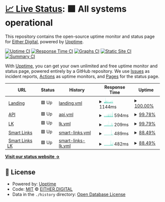 # [📈 Live Status](https://status.either.digital): <!--live status--> **🟩 All systems operational**

This repository contains the open-source uptime monitor and status page for [Either Digital](https://either.digital), powered by [Upptime](https://github.com/upptime/upptime).

[![Uptime CI](https://github.com/eitherdigital/upptime/workflows/Uptime%20CI/badge.svg)](https://github.com/eitherdigital/upptime/actions?query=workflow%3A%22Uptime+CI%22)
[![Response Time CI](https://github.com/eitherdigital/upptime/workflows/Response%20Time%20CI/badge.svg)](https://github.com/eitherdigital/upptime/actions?query=workflow%3A%22Response+Time+CI%22)
[![Graphs CI](https://github.com/eitherdigital/upptime/workflows/Graphs%20CI/badge.svg)](https://github.com/eitherdigital/upptime/actions?query=workflow%3A%22Graphs+CI%22)
[![Static Site CI](https://github.com/eitherdigital/upptime/workflows/Static%20Site%20CI/badge.svg)](https://github.com/eitherdigital/upptime/actions?query=workflow%3A%22Static+Site+CI%22)
[![Summary CI](https://github.com/eitherdigital/upptime/workflows/Summary%20CI/badge.svg)](https://github.com/eitherdigital/upptime/actions?query=workflow%3A%22Summary+CI%22)

With [Upptime](https://upptime.js.org), you can get your own unlimited and free uptime monitor and status page, powered entirely by a GitHub repository. We use [Issues](https://github.com/eitherdigital/upptime/issues) as incident reports, [Actions](https://github.com/eitherdigital/upptime/actions) as uptime monitors, and [Pages](https://status.either.digital) for the status page.

<!--start: status pages-->
<!-- This summary is generated by Upptime (https://github.com/upptime/upptime) -->
<!-- Do not edit this manually, your changes will be overwritten -->
<!-- prettier-ignore -->
| URL | Status | History | Response Time | Uptime |
| --- | ------ | ------- | ------------- | ------ |
| <img alt="" src="https://favicons.githubusercontent.com/either.digital" height="13"> [Landing](https://either.digital) | 🟩 Up | [landing.yml](https://github.com/eitherdigital/upptime/commits/HEAD/history/landing.yml) | <details><summary><img alt="Response time graph" src="./graphs/landing/response-time-week.png" height="20"> 1144ms</summary><br><a href="https://status.either.digital/history/landing"><img alt="Response time 547" src="https://img.shields.io/endpoint?url=https%3A%2F%2Fraw.githubusercontent.com%2Feitherdigital%2Fupptime%2FHEAD%2Fapi%2Flanding%2Fresponse-time.json"></a><br><a href="https://status.either.digital/history/landing"><img alt="24-hour response time 1052" src="https://img.shields.io/endpoint?url=https%3A%2F%2Fraw.githubusercontent.com%2Feitherdigital%2Fupptime%2FHEAD%2Fapi%2Flanding%2Fresponse-time-day.json"></a><br><a href="https://status.either.digital/history/landing"><img alt="7-day response time 1144" src="https://img.shields.io/endpoint?url=https%3A%2F%2Fraw.githubusercontent.com%2Feitherdigital%2Fupptime%2FHEAD%2Fapi%2Flanding%2Fresponse-time-week.json"></a><br><a href="https://status.either.digital/history/landing"><img alt="30-day response time 739" src="https://img.shields.io/endpoint?url=https%3A%2F%2Fraw.githubusercontent.com%2Feitherdigital%2Fupptime%2FHEAD%2Fapi%2Flanding%2Fresponse-time-month.json"></a><br><a href="https://status.either.digital/history/landing"><img alt="1-year response time 547" src="https://img.shields.io/endpoint?url=https%3A%2F%2Fraw.githubusercontent.com%2Feitherdigital%2Fupptime%2FHEAD%2Fapi%2Flanding%2Fresponse-time-year.json"></a></details> | <details><summary><a href="https://status.either.digital/history/landing">100.00%</a></summary><a href="https://status.either.digital/history/landing"><img alt="All-time uptime 100.00%" src="https://img.shields.io/endpoint?url=https%3A%2F%2Fraw.githubusercontent.com%2Feitherdigital%2Fupptime%2FHEAD%2Fapi%2Flanding%2Fuptime.json"></a><br><a href="https://status.either.digital/history/landing"><img alt="24-hour uptime 100.00%" src="https://img.shields.io/endpoint?url=https%3A%2F%2Fraw.githubusercontent.com%2Feitherdigital%2Fupptime%2FHEAD%2Fapi%2Flanding%2Fuptime-day.json"></a><br><a href="https://status.either.digital/history/landing"><img alt="7-day uptime 100.00%" src="https://img.shields.io/endpoint?url=https%3A%2F%2Fraw.githubusercontent.com%2Feitherdigital%2Fupptime%2FHEAD%2Fapi%2Flanding%2Fuptime-week.json"></a><br><a href="https://status.either.digital/history/landing"><img alt="30-day uptime 100.00%" src="https://img.shields.io/endpoint?url=https%3A%2F%2Fraw.githubusercontent.com%2Feitherdigital%2Fupptime%2FHEAD%2Fapi%2Flanding%2Fuptime-month.json"></a><br><a href="https://status.either.digital/history/landing"><img alt="1-year uptime 100.00%" src="https://img.shields.io/endpoint?url=https%3A%2F%2Fraw.githubusercontent.com%2Feitherdigital%2Fupptime%2FHEAD%2Fapi%2Flanding%2Fuptime-year.json"></a></details>
| <img alt="" src="https://favicons.githubusercontent.com/lk.either.digital" height="13"> [API](https://lk.either.digital/api/v1/status) | 🟩 Up | [api.yml](https://github.com/eitherdigital/upptime/commits/HEAD/history/api.yml) | <details><summary><img alt="Response time graph" src="./graphs/api/response-time-week.png" height="20"> 594ms</summary><br><a href="https://status.either.digital/history/api"><img alt="Response time 755" src="https://img.shields.io/endpoint?url=https%3A%2F%2Fraw.githubusercontent.com%2Feitherdigital%2Fupptime%2FHEAD%2Fapi%2Fapi%2Fresponse-time.json"></a><br><a href="https://status.either.digital/history/api"><img alt="24-hour response time 717" src="https://img.shields.io/endpoint?url=https%3A%2F%2Fraw.githubusercontent.com%2Feitherdigital%2Fupptime%2FHEAD%2Fapi%2Fapi%2Fresponse-time-day.json"></a><br><a href="https://status.either.digital/history/api"><img alt="7-day response time 594" src="https://img.shields.io/endpoint?url=https%3A%2F%2Fraw.githubusercontent.com%2Feitherdigital%2Fupptime%2FHEAD%2Fapi%2Fapi%2Fresponse-time-week.json"></a><br><a href="https://status.either.digital/history/api"><img alt="30-day response time 718" src="https://img.shields.io/endpoint?url=https%3A%2F%2Fraw.githubusercontent.com%2Feitherdigital%2Fupptime%2FHEAD%2Fapi%2Fapi%2Fresponse-time-month.json"></a><br><a href="https://status.either.digital/history/api"><img alt="1-year response time 755" src="https://img.shields.io/endpoint?url=https%3A%2F%2Fraw.githubusercontent.com%2Feitherdigital%2Fupptime%2FHEAD%2Fapi%2Fapi%2Fresponse-time-year.json"></a></details> | <details><summary><a href="https://status.either.digital/history/api">99.78%</a></summary><a href="https://status.either.digital/history/api"><img alt="All-time uptime 99.34%" src="https://img.shields.io/endpoint?url=https%3A%2F%2Fraw.githubusercontent.com%2Feitherdigital%2Fupptime%2FHEAD%2Fapi%2Fapi%2Fuptime.json"></a><br><a href="https://status.either.digital/history/api"><img alt="24-hour uptime 100.00%" src="https://img.shields.io/endpoint?url=https%3A%2F%2Fraw.githubusercontent.com%2Feitherdigital%2Fupptime%2FHEAD%2Fapi%2Fapi%2Fuptime-day.json"></a><br><a href="https://status.either.digital/history/api"><img alt="7-day uptime 99.78%" src="https://img.shields.io/endpoint?url=https%3A%2F%2Fraw.githubusercontent.com%2Feitherdigital%2Fupptime%2FHEAD%2Fapi%2Fapi%2Fuptime-week.json"></a><br><a href="https://status.either.digital/history/api"><img alt="30-day uptime 98.93%" src="https://img.shields.io/endpoint?url=https%3A%2F%2Fraw.githubusercontent.com%2Feitherdigital%2Fupptime%2FHEAD%2Fapi%2Fapi%2Fuptime-month.json"></a><br><a href="https://status.either.digital/history/api"><img alt="1-year uptime 99.34%" src="https://img.shields.io/endpoint?url=https%3A%2F%2Fraw.githubusercontent.com%2Feitherdigital%2Fupptime%2FHEAD%2Fapi%2Fapi%2Fuptime-year.json"></a></details>
| <img alt="" src="https://favicons.githubusercontent.com/lk.either.digital" height="13"> [LK](https://lk.either.digital) | 🟩 Up | [lk.yml](https://github.com/eitherdigital/upptime/commits/HEAD/history/lk.yml) | <details><summary><img alt="Response time graph" src="./graphs/lk/response-time-week.png" height="20"> 209ms</summary><br><a href="https://status.either.digital/history/lk"><img alt="Response time 263" src="https://img.shields.io/endpoint?url=https%3A%2F%2Fraw.githubusercontent.com%2Feitherdigital%2Fupptime%2FHEAD%2Fapi%2Flk%2Fresponse-time.json"></a><br><a href="https://status.either.digital/history/lk"><img alt="24-hour response time 242" src="https://img.shields.io/endpoint?url=https%3A%2F%2Fraw.githubusercontent.com%2Feitherdigital%2Fupptime%2FHEAD%2Fapi%2Flk%2Fresponse-time-day.json"></a><br><a href="https://status.either.digital/history/lk"><img alt="7-day response time 209" src="https://img.shields.io/endpoint?url=https%3A%2F%2Fraw.githubusercontent.com%2Feitherdigital%2Fupptime%2FHEAD%2Fapi%2Flk%2Fresponse-time-week.json"></a><br><a href="https://status.either.digital/history/lk"><img alt="30-day response time 263" src="https://img.shields.io/endpoint?url=https%3A%2F%2Fraw.githubusercontent.com%2Feitherdigital%2Fupptime%2FHEAD%2Fapi%2Flk%2Fresponse-time-month.json"></a><br><a href="https://status.either.digital/history/lk"><img alt="1-year response time 263" src="https://img.shields.io/endpoint?url=https%3A%2F%2Fraw.githubusercontent.com%2Feitherdigital%2Fupptime%2FHEAD%2Fapi%2Flk%2Fresponse-time-year.json"></a></details> | <details><summary><a href="https://status.either.digital/history/lk">99.79%</a></summary><a href="https://status.either.digital/history/lk"><img alt="All-time uptime 98.38%" src="https://img.shields.io/endpoint?url=https%3A%2F%2Fraw.githubusercontent.com%2Feitherdigital%2Fupptime%2FHEAD%2Fapi%2Flk%2Fuptime.json"></a><br><a href="https://status.either.digital/history/lk"><img alt="24-hour uptime 100.00%" src="https://img.shields.io/endpoint?url=https%3A%2F%2Fraw.githubusercontent.com%2Feitherdigital%2Fupptime%2FHEAD%2Fapi%2Flk%2Fuptime-day.json"></a><br><a href="https://status.either.digital/history/lk"><img alt="7-day uptime 99.79%" src="https://img.shields.io/endpoint?url=https%3A%2F%2Fraw.githubusercontent.com%2Feitherdigital%2Fupptime%2FHEAD%2Fapi%2Flk%2Fuptime-week.json"></a><br><a href="https://status.either.digital/history/lk"><img alt="30-day uptime 98.38%" src="https://img.shields.io/endpoint?url=https%3A%2F%2Fraw.githubusercontent.com%2Feitherdigital%2Fupptime%2FHEAD%2Fapi%2Flk%2Fuptime-month.json"></a><br><a href="https://status.either.digital/history/lk"><img alt="1-year uptime 98.38%" src="https://img.shields.io/endpoint?url=https%3A%2F%2Fraw.githubusercontent.com%2Feitherdigital%2Fupptime%2FHEAD%2Fapi%2Flk%2Fuptime-year.json"></a></details>
| <img alt="" src="https://favicons.githubusercontent.com/links.either.digital" height="13"> [Smart Links](https://links.either.digital) | 🟩 Up | [smart-links.yml](https://github.com/eitherdigital/upptime/commits/HEAD/history/smart-links.yml) | <details><summary><img alt="Response time graph" src="./graphs/smart-links/response-time-week.png" height="20"> 489ms</summary><br><a href="https://status.either.digital/history/smart-links"><img alt="Response time 466" src="https://img.shields.io/endpoint?url=https%3A%2F%2Fraw.githubusercontent.com%2Feitherdigital%2Fupptime%2FHEAD%2Fapi%2Fsmart-links%2Fresponse-time.json"></a><br><a href="https://status.either.digital/history/smart-links"><img alt="24-hour response time 594" src="https://img.shields.io/endpoint?url=https%3A%2F%2Fraw.githubusercontent.com%2Feitherdigital%2Fupptime%2FHEAD%2Fapi%2Fsmart-links%2Fresponse-time-day.json"></a><br><a href="https://status.either.digital/history/smart-links"><img alt="7-day response time 489" src="https://img.shields.io/endpoint?url=https%3A%2F%2Fraw.githubusercontent.com%2Feitherdigital%2Fupptime%2FHEAD%2Fapi%2Fsmart-links%2Fresponse-time-week.json"></a><br><a href="https://status.either.digital/history/smart-links"><img alt="30-day response time 466" src="https://img.shields.io/endpoint?url=https%3A%2F%2Fraw.githubusercontent.com%2Feitherdigital%2Fupptime%2FHEAD%2Fapi%2Fsmart-links%2Fresponse-time-month.json"></a><br><a href="https://status.either.digital/history/smart-links"><img alt="1-year response time 466" src="https://img.shields.io/endpoint?url=https%3A%2F%2Fraw.githubusercontent.com%2Feitherdigital%2Fupptime%2FHEAD%2Fapi%2Fsmart-links%2Fresponse-time-year.json"></a></details> | <details><summary><a href="https://status.either.digital/history/smart-links">88.49%</a></summary><a href="https://status.either.digital/history/smart-links"><img alt="All-time uptime 87.60%" src="https://img.shields.io/endpoint?url=https%3A%2F%2Fraw.githubusercontent.com%2Feitherdigital%2Fupptime%2FHEAD%2Fapi%2Fsmart-links%2Fuptime.json"></a><br><a href="https://status.either.digital/history/smart-links"><img alt="24-hour uptime 100.00%" src="https://img.shields.io/endpoint?url=https%3A%2F%2Fraw.githubusercontent.com%2Feitherdigital%2Fupptime%2FHEAD%2Fapi%2Fsmart-links%2Fuptime-day.json"></a><br><a href="https://status.either.digital/history/smart-links"><img alt="7-day uptime 88.49%" src="https://img.shields.io/endpoint?url=https%3A%2F%2Fraw.githubusercontent.com%2Feitherdigital%2Fupptime%2FHEAD%2Fapi%2Fsmart-links%2Fuptime-week.json"></a><br><a href="https://status.either.digital/history/smart-links"><img alt="30-day uptime 87.60%" src="https://img.shields.io/endpoint?url=https%3A%2F%2Fraw.githubusercontent.com%2Feitherdigital%2Fupptime%2FHEAD%2Fapi%2Fsmart-links%2Fuptime-month.json"></a><br><a href="https://status.either.digital/history/smart-links"><img alt="1-year uptime 87.60%" src="https://img.shields.io/endpoint?url=https%3A%2F%2Fraw.githubusercontent.com%2Feitherdigital%2Fupptime%2FHEAD%2Fapi%2Fsmart-links%2Fuptime-year.json"></a></details>
| <img alt="" src="https://favicons.githubusercontent.com/llk.either.digital" height="13"> [Smart Links LK](https://llk.either.digital) | 🟩 Up | [smart-links-lk.yml](https://github.com/eitherdigital/upptime/commits/HEAD/history/smart-links-lk.yml) | <details><summary><img alt="Response time graph" src="./graphs/smart-links-lk/response-time-week.png" height="20"> 482ms</summary><br><a href="https://status.either.digital/history/smart-links-lk"><img alt="Response time 462" src="https://img.shields.io/endpoint?url=https%3A%2F%2Fraw.githubusercontent.com%2Feitherdigital%2Fupptime%2FHEAD%2Fapi%2Fsmart-links-lk%2Fresponse-time.json"></a><br><a href="https://status.either.digital/history/smart-links-lk"><img alt="24-hour response time 717" src="https://img.shields.io/endpoint?url=https%3A%2F%2Fraw.githubusercontent.com%2Feitherdigital%2Fupptime%2FHEAD%2Fapi%2Fsmart-links-lk%2Fresponse-time-day.json"></a><br><a href="https://status.either.digital/history/smart-links-lk"><img alt="7-day response time 482" src="https://img.shields.io/endpoint?url=https%3A%2F%2Fraw.githubusercontent.com%2Feitherdigital%2Fupptime%2FHEAD%2Fapi%2Fsmart-links-lk%2Fresponse-time-week.json"></a><br><a href="https://status.either.digital/history/smart-links-lk"><img alt="30-day response time 462" src="https://img.shields.io/endpoint?url=https%3A%2F%2Fraw.githubusercontent.com%2Feitherdigital%2Fupptime%2FHEAD%2Fapi%2Fsmart-links-lk%2Fresponse-time-month.json"></a><br><a href="https://status.either.digital/history/smart-links-lk"><img alt="1-year response time 462" src="https://img.shields.io/endpoint?url=https%3A%2F%2Fraw.githubusercontent.com%2Feitherdigital%2Fupptime%2FHEAD%2Fapi%2Fsmart-links-lk%2Fresponse-time-year.json"></a></details> | <details><summary><a href="https://status.either.digital/history/smart-links-lk">88.49%</a></summary><a href="https://status.either.digital/history/smart-links-lk"><img alt="All-time uptime 87.61%" src="https://img.shields.io/endpoint?url=https%3A%2F%2Fraw.githubusercontent.com%2Feitherdigital%2Fupptime%2FHEAD%2Fapi%2Fsmart-links-lk%2Fuptime.json"></a><br><a href="https://status.either.digital/history/smart-links-lk"><img alt="24-hour uptime 100.00%" src="https://img.shields.io/endpoint?url=https%3A%2F%2Fraw.githubusercontent.com%2Feitherdigital%2Fupptime%2FHEAD%2Fapi%2Fsmart-links-lk%2Fuptime-day.json"></a><br><a href="https://status.either.digital/history/smart-links-lk"><img alt="7-day uptime 88.49%" src="https://img.shields.io/endpoint?url=https%3A%2F%2Fraw.githubusercontent.com%2Feitherdigital%2Fupptime%2FHEAD%2Fapi%2Fsmart-links-lk%2Fuptime-week.json"></a><br><a href="https://status.either.digital/history/smart-links-lk"><img alt="30-day uptime 87.61%" src="https://img.shields.io/endpoint?url=https%3A%2F%2Fraw.githubusercontent.com%2Feitherdigital%2Fupptime%2FHEAD%2Fapi%2Fsmart-links-lk%2Fuptime-month.json"></a><br><a href="https://status.either.digital/history/smart-links-lk"><img alt="1-year uptime 87.61%" src="https://img.shields.io/endpoint?url=https%3A%2F%2Fraw.githubusercontent.com%2Feitherdigital%2Fupptime%2FHEAD%2Fapi%2Fsmart-links-lk%2Fuptime-year.json"></a></details>

<!--end: status pages-->

[**Visit our status website →**](https://status.either.digital)

## 📄 License

- Powered by: [Upptime](https://github.com/upptime/upptime)
- Code: [MIT](./LICENSE) © [EITHER.DIGITAL](https://either.digital)
- Data in the `./history` directory: [Open Database License](https://opendatacommons.org/licenses/odbl/1-0/)

